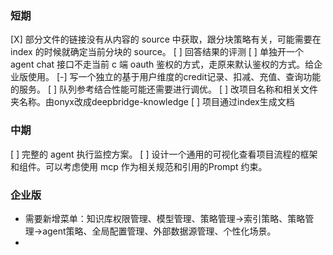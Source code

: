 ### 短期
[X] 部分文件的链接没有从内容的 source 中获取，跟分块策略有关，可能需要在 index 的时候就确定当前分块的 source。
[ ] 回答结果的评测
[ ] 单独开一个agent chat 接口不走当前 c 端 oauth 鉴权的方式，走原来默认鉴权的方式。给企业版使用。
[-] 写一个独立的基于用户维度的credit记录、扣减、充值、查询功能的服务。
[ ] 队列参考结合性能可能还需要进行调优。
[ ] 改项目名称和相关文件夹名称。由onyx改成deepbridge-knowledge
[ ] 项目通过index生成文档


### 中期
[ ] 完整的 agent 执行监控方案。 
[ ] 设计一个通用的可视化查看项目流程的框架和组件。可以考虑使用 mcp 作为相关规范和引用的Prompt 约束。


### 企业版
* 需要新增菜单：知识库权限管理、模型管理、策略管理->索引策略、策略管理->agent策略、全局配置管理、外部数据源管理、个性化场景。
* 